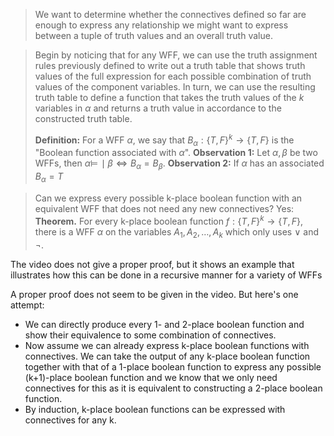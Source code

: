> We want to determine whether the connectives defined so far are enough to express any relationship we might want to express between a tuple of truth values and an overall truth value.

> Begin by noticing that for any WFF, we can use the truth assignment rules previously defined to write out a truth table that shows truth values of the full expression for each possible combination of truth values of the component variables. In turn, we can use the resulting truth table to define a function that takes the truth values of the $k$ variables in $\alpha$ and returns a truth value in accordance to the constructed truth table.
> 
> **Definition:** For a WFF $\alpha$, we say that $B_\alpha: \{T,F\}^k \rightarrow \{T,F\}$ is the "Boolean function associated with $\alpha$".
> **Observation 1:** Let $\alpha, \beta$ be two WFFs, then $\alpha \models\!\mid \beta \iff B_\alpha = B_\beta$.
> **Observation 2:** If $\alpha$ has an associated $B_\alpha = T$

> Can we express every possible k-place boolean function with an equivalent WFF that does not need any new connectives? Yes:
> **Theorem.** For every k-place boolean function $f:\{T,F\}^k \rightarrow \{T,F\}$, there is a WFF $\alpha$ on the variables $A_1, A_2, \dots, A_k$ which only uses $\lor$ and $\neg$.

The video does not give a proper proof, but it shows an example that illustrates how this can be done in a recursive manner for a variety of WFFs

A proper proof does not seem to be given in the video. But here's one attempt:
- We can directly produce every 1- and 2-place boolean function and show their equivalence to some combination of connectives.
- Now assume we can already express k-place boolean functions with connectives. We can take the output of any k-place boolean function together with that of a 1-place boolean function to express any possible (k+1)-place boolean function and we know that we only need connectives for this as it is equivalent to constructing a 2-place boolean function.
- By induction, k-place boolean functions can be expressed with connectives for any k.